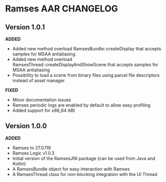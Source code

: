 # Ramses AAR CHANGELOG

## Version 1.0.1

**ADDED**

* Added new method overload RamsesBundle::createDisplay that accepts samples for MSAA antialiasing
* Added new method overload RamsesThread::createDisplayAndShowScene that accepts samples for MSAA antialiasing
* Possibility to load a scene from binary files using parcel file descriptors instead of asset manager

**FIXED**

* Minor documentation issues
* Ramses periodic logs are enabled by default to allow easy profiling
* Added support for x86_64 ABI

## Version 1.0.0

**ADDED**

* Ramses to 27.0.119
* Ramses Logic v1.0.3
* Initial version of the RamsesJNI package (can be used from Java and Kotlin)
* A RamsesBundle object for easy interaction with Ramses
* A RamsesThread class for non-blocking integration with the UI Thread
